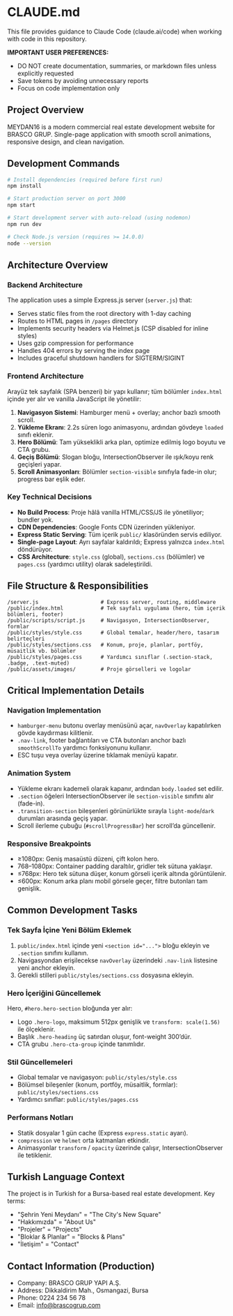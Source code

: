 # CLAUDE.md

This file provides guidance to Claude Code (claude.ai/code) when working with code in this repository.

**IMPORTANT USER PREFERENCES:**
- DO NOT create documentation, summaries, or markdown files unless explicitly requested
- Save tokens by avoiding unnecessary reports
- Focus on code implementation only

## Project Overview

MEYDAN16 is a modern commercial real estate development website for BRASCO GRUP. Single-page application with smooth scroll animations, responsive design, and clean navigation.

## Development Commands

```bash
# Install dependencies (required before first run)
npm install

# Start production server on port 3000
npm start

# Start development server with auto-reload (using nodemon)
npm run dev

# Check Node.js version (requires >= 14.0.0)
node --version
```

## Architecture Overview

### Backend Architecture

The application uses a simple Express.js server (`server.js`) that:
- Serves static files from the root directory with 1-day caching
- Routes to HTML pages in `/pages` directory
- Implements security headers via Helmet.js (CSP disabled for inline styles)
- Uses gzip compression for performance
- Handles 404 errors by serving the index page
- Includes graceful shutdown handlers for SIGTERM/SIGINT

### Frontend Architecture

Arayüz tek sayfalık (SPA benzeri) bir yapı kullanır; tüm bölümler `index.html` içinde yer alır ve vanilla JavaScript ile yönetilir:

1. **Navigasyon Sistemi**: Hamburger menü + overlay; anchor bazlı smooth scroll.
2. **Yükleme Ekranı**: 2.2s süren logo animasyonu, ardından gövdeye `loaded` sınıfı eklenir.
3. **Hero Bölümü**: Tam yükseklikli arka plan, optimize edilmiş logo boyutu ve CTA grubu.
4. **Geçiş Bölümü**: Slogan bloğu, IntersectionObserver ile ışık/koyu renk geçişleri yapar.
5. **Scroll Animasyonları**: Bölümler `section-visible` sınıfıyla fade-in olur; progress bar eşlik eder.

### Key Technical Decisions

- **No Build Process**: Proje hâlâ vanilla HTML/CSS/JS ile yönetiliyor; bundler yok.
- **CDN Dependencies**: Google Fonts CDN üzerinden yükleniyor.
- **Express Static Serving**: Tüm içerik `public/` klasöründen servis ediliyor.
- **Single-page Layout**: Ayrı sayfalar kaldırıldı; Express yalnızca `index.html` döndürüyor.
- **CSS Architecture**: `style.css` (global), `sections.css` (bölümler) ve `pages.css` (yardımcı utility) olarak sadeleştirildi.

## File Structure & Responsibilities

```
/server.js                    # Express server, routing, middleware
/public/index.html            # Tek sayfalı uygulama (hero, tüm içerik bölümleri, footer)
/public/scripts/script.js     # Navigasyon, IntersectionObserver, formlar
/public/styles/style.css      # Global temalar, header/hero, tasarım belirteçleri
/public/styles/sections.css   # Konum, proje, planlar, portföy, müsaitlik vb. bölümler
/public/styles/pages.css      # Yardımcı sınıflar (.section-stack, .badge, .text-muted)
/public/assets/images/        # Proje görselleri ve logolar
```

## Critical Implementation Details

### Navigation Implementation
- `hamburger-menu` butonu overlay menüsünü açar, `navOverlay` kapatılırken gövde kaydırması kilitlenir.
- `.nav-link`, footer bağlantıları ve CTA butonları anchor bazlı `smoothScrollTo` yardımcı fonksiyonunu kullanır.
- ESC tuşu veya overlay üzerine tıklamak menüyü kapatır.

### Animation System
- Yükleme ekranı kademeli olarak kapanır, ardından `body.loaded` set edilir.
- `.section` öğeleri IntersectionObserver ile `section-visible` sınıfını alır (fade-in).
- `.transition-section` bileşenleri görünürlükte sırayla `light-mode`/`dark` durumları arasında geçiş yapar.
- Scroll ilerleme çubuğu (`#scrollProgressBar`) her scroll’da güncellenir.

### Responsive Breakpoints
- ≥1080px: Geniş masaüstü düzeni, çift kolon hero.
- 768–1080px: Container padding daraltılır, gridler tek sütuna yaklaşır.
- ≤768px: Hero tek sütuna düşer, konum görseli içerik altında görüntülenir.
- ≤600px: Konum arka planı mobil görsele geçer, filtre butonları tam genişlik.

## Common Development Tasks

### Tek Sayfa İçine Yeni Bölüm Eklemek
1. `public/index.html` içinde yeni `<section id="...">` bloğu ekleyin ve `.section` sınıfını kullanın.
2. Navigasyondan erişilecekse `navOverlay` üzerindeki `.nav-link` listesine yeni anchor ekleyin.
3. Gerekli stilleri `public/styles/sections.css` dosyasına ekleyin.

### Hero İçeriğini Güncellemek
Hero, `#hero.hero-section` bloğunda yer alır:
- Logo `.hero-logo`, maksimum 512px genişlik ve `transform: scale(1.56)` ile ölçeklenir.
- Başlık `.hero-heading` üç satırdan oluşur, font-weight 300’dür.
- CTA grubu `.hero-cta-group` içinde tanımlıdır.

### Stil Güncellemeleri
- Global temalar ve navigasyon: `public/styles/style.css`
- Bölümsel bileşenler (konum, portföy, müsaitlik, formlar): `public/styles/sections.css`
- Yardımcı sınıflar: `public/styles/pages.css`

### Performans Notları
- Statik dosyalar 1 gün cache (Express `express.static` ayarı).
- `compression` ve `helmet` orta katmanları etkindir.
- Animasyonlar `transform` / `opacity` üzerinde çalışır, IntersectionObserver ile tetiklenir.

## Turkish Language Context

The project is in Turkish for a Bursa-based real estate development. Key terms:
- "Şehrin Yeni Meydanı" = "The City's New Square"
- "Hakkımızda" = "About Us"
- "Projeler" = "Projects"
- "Bloklar & Planlar" = "Blocks & Plans"
- "İletişim" = "Contact"

## Contact Information (Production)
- Company: BRASCO GRUP YAPI A.Ş.
- Address: Dikkaldirim Mah., Osmangazi, Bursa
- Phone: 0224 234 56 78
- Email: info@brascogrup.com
